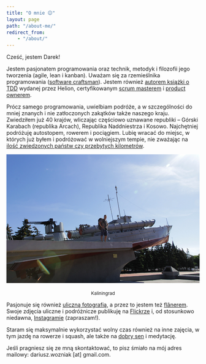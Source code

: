```yaml
---
title: "O mnie 😊"
layout: page
path: "/about-me/"
redirect_from:
    - "/about/"
---
```


Cześć, jestem Darek!

Jestem pasjonatem programowania oraz technik, metodyk i filozofii jego tworzenia (agile, lean i kanban). Uważam się za rzemieślnika programowania ([software craftsman](http://manifesto.softwarecraftsmanship.org/)). Jestem również [autorem książki o TDD](/ksiazka-tdd/) wydanej przez Helion, certyfikowanym [scrum masterem](https://www.scrumalliance.org/get-certified/scrummaster-track/certified-scrummaster) i [product ownerem](https://www.scrumalliance.org/get-certified/product-owner-track/certified-scrum-product-owner).

Prócz samego programowania, uwielbiam podróże, a w szczególności do mniej znanych i nie zatłoczonych zakątków także naszego kraju. Zwiedziłem już 40 krajów, wliczając częściowo uznawane republiki – Górski Karabach (republika Arcach), Republika Naddniestrza i Kosowo. Najchętniej podróżuję autostopem, rowerem i pociągiem. Lubię wracać do miejsc, w których już byłem i podróżować w wolniejszym tempie, nie zważając na [ilość zwiedzonych państw czy przebytych kilometrów](http://admiring-diversity.pl/blog/2016/06/07/podrozowanie-blisko-powoli-opowiesc-o-odkrywaniu/).

![Kaliningrad](kaliningrad.jpg)

<div style="text-align: center"><small>Kaliningrad</small></div>

Pasjonuje się również [uliczną fotografią](http://erickimphotography.com/blog/2013/08/07/what-is-street-photography-2/), a przez to jestem też [flânerem](https://en.wikipedia.org/wiki/Fl%C3%A2neur). Swoje zdjęcia uliczne i podróżnicze publikuję na [Flickrze](https://www.flickr.com/photos/dariuszwozniak/albums) i, od stosunkowo niedawna, [Instagramie](https://www.instagram.com/dariusz.wozniak.75) (zapraszam!).

Staram się maksymalnie wykorzystać wolny czas również na inne zajęcia, w tym jazdę na rowerze i squash, ale także na [dobry sen](http://routineexcellence.com/why-we-sleep-book-review-summary/) i medytację.

Jeśli pragniesz się ze mną skontaktować, to pisz śmiało na mój adres mailowy: dariusz.wozniak \[at\] gmail.com.